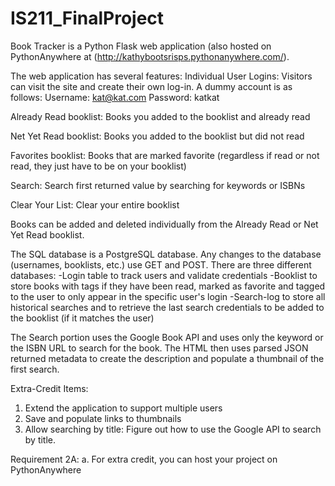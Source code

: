 # IS211_FinalProject

Book Tracker is a Python Flask web application (also hosted on PythonAnywhere at (http://kathybootsrisps.pythonanywhere.com/).

The web application has several features:
Individual User Logins: Visitors can visit the site and create their own log-in. A dummy account is as follows:
  Username: kat@kat.com
  Password: katkat
  
Already Read booklist: Books you added to the booklist and already read

Net Yet Read booklist: Books you added to the booklist but did not read

Favorites booklist: Books that are marked favorite (regardless if read or not read, they just have to be on your booklist)

Search: Search first returned value by searching for keywords or ISBNs

Clear Your List: Clear your entire booklist

Books can be added and deleted individually from the Already Read or Net Yet Read booklist.

The SQL database is a PostgreSQL database. Any changes to the database (usernames, booklists, etc.) use GET and POST. There are three different databases:
-Login table to track users and validate credentials
-Booklist to store books with tags if they have been read, marked as favorite and tagged to the user to only appear in the specific user's login
-Search-log to store all historical searches and to retrieve the last search credentials to be added to the booklist (if it matches the user)

The Search portion uses the Google Book API and uses only the keyword or the ISBN URL to search for the book. The HTML then uses parsed JSON returned metadata to create the description and populate a thumbnail of the first search. 

Extra-Credit Items:
1. Extend the application to support multiple users
2. Save and populate links to thumbnails
4. Allow searching by title: Figure out how to use the Google API to search by title.

Requirement 2A:
a. For extra credit, you can host your project on PythonAnywhere
